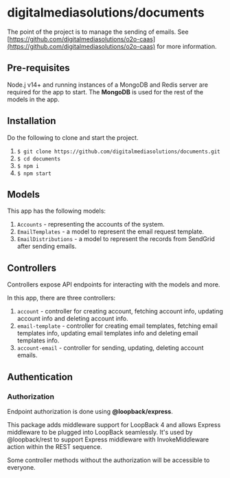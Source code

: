 # digitalmediasolutions/documents

The point of the project is to manage the sending of emails. See  [https://github.com/digitalmediasolutions/o2o-caas](https://github.com/digitalmediasolutions/o2o-caas)  for more information.

## Pre-requisites
Node.j v14+ and running instances of a MongoDB and Redis server are required for the app to start. The **MongoDB** is used for the rest of the models in the app.

## Installation
Do the following to clone and start the project.

1. `$ git clone https://github.com/digitalmediasolutions/documents.git`
2. `$ cd documents`
3. `$ npm i`
4. `$ npm start`

## Models
This app has the following models:
1.  `Accounts`  - representing the accounts of the system.
2.  `EmailTemplates`  - a model to represent the email request template.
3.  `EmailDistributions`  - a model to represent the records from SendGrid after sending emails.

## Controllers

Controllers expose API endpoints for interacting with the models and more.

In this app, there are three controllers:

1.  `account`  - controller for creating account, fetching account info, updating account info and deleting account info.
2.  `email-template`  - controller for creating email templates, fetching email templates info, updating email templates info and deleting email templates info.
3.  `account-email`  - controller for sending, updating, deleting account emails.

## Authentication

### Authorization

Endpoint authorization is done using **@loopback/express**.

This package adds middleware support for LoopBack 4 and allows Express middleware to be plugged into LoopBack seamlessly. It's used by @loopback/rest to support Express middleware with InvokeMiddleware action within the REST sequence.

Some controller methods without the authorization will be accessible to everyone.
